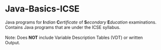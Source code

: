 # Java-Basics-ICSE
Java programs for <b>I</b><i>ndian</i> <b>C</b><i>ertificate</i> of <b>S</b><i>econdary</i> <b>E</b><i>ducation</i> examinations.
<br>
Contains Java programs that are under the ICSE syllabus.
<br>
<br>
Note:
Does <b>NOT</b> include Variable Description Tables (VDT) or written Output.
